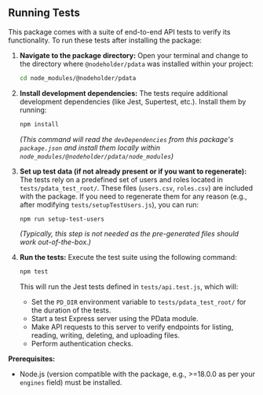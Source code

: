 ## Running Tests

This package comes with a suite of end-to-end API tests to verify its functionality. To run these tests after installing the package:

1.  **Navigate to the package directory:**
    Open your terminal and change to the directory where `@nodeholder/pdata` was installed within your project:
    ```bash
    cd node_modules/@nodeholder/pdata
    ```

2.  **Install development dependencies:**
    The tests require additional development dependencies (like Jest, Supertest, etc.). Install them by running:
    ```bash
    npm install
    ```
    *(This command will read the `devDependencies` from this package's `package.json` and install them locally within `node_modules/@nodeholder/pdata/node_modules`)*

3.  **Set up test data (if not already present or if you want to regenerate):**
    The tests rely on a predefined set of users and roles located in `tests/pdata_test_root/`. These files (`users.csv`, `roles.csv`) are included with the package. If you need to regenerate them for any reason (e.g., after modifying `tests/setupTestUsers.js`), you can run:
    ```bash
    npm run setup-test-users
    ```
    *(Typically, this step is not needed as the pre-generated files should work out-of-the-box.)*

4.  **Run the tests:**
    Execute the test suite using the following command:
    ```bash
    npm test
    ```
    This will run the Jest tests defined in `tests/api.test.js`, which will:
    *   Set the `PD_DIR` environment variable to `tests/pdata_test_root/` for the duration of the tests.
    *   Start a test Express server using the PData module.
    *   Make API requests to this server to verify endpoints for listing, reading, writing, deleting, and uploading files.
    *   Perform authentication checks.

**Prerequisites:**
*   Node.js (version compatible with the package, e.g., >=18.0.0 as per your `engines` field) must be installed.
